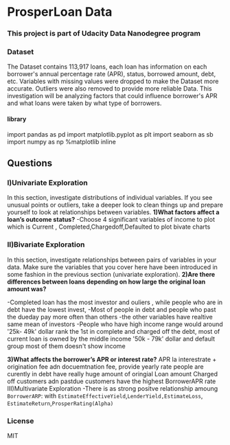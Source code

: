 # ProsperLoan Data
### This project is part of Udacity Data Nanodegree program



### Dataset
The Dataset contains 113,917 loans, each loan has information on each borrower's annual percentage rate (APR), 
status, borrowed amount, debt, etc. Variables with missing values were dropped to make the Dataset more accurate. 
Outliers were also removed to provide more reliable Data. 
This investigation will be analyzing factors that could influence borrower's APR and what loans were taken by what type of borrowers.

#### library
import pandas as pd
import matplotlib.pyplot as plt
import seaborn as sb
import numpy as np
%matplotlib inline


## Questions

### I)Univariate Exploration
In this section, investigate distributions of individual variables. 
If you see unusual points or outliers, take a deeper look to clean things up and prepare yourself to look at relationships 
between variables.
**1)What factors affect a loan’s outcome status?**
-Choose 4 significant variables of income to plot which is Current , Completed,Chargedoff,Defaulted to plot bivate charts

### II)Bivariate Exploration
In this section, investigate relationships between pairs of variables in your data. Make sure the variables 
that you cover here have been introduced in some fashion in the previous section (univariate exploration).
**2)Are there differences between loans depending on how large the original loan amount was?**

-Completed loan has the most investor and ouliers , while people who are in debt have the lowest invest,
-Most of people in debt and people who past the dueday pay more often than others
-the other variables have realtive same mean of investors
-People who have high income range would around '25k- 49k' dollar rank the 1st in complete and charged off the debt, 
most of current loan is owned by the middle income '50k - 79k' dollar and default group most of them doesn't show income

**3)What affects the borrower’s APR or interest rate?**
APR la interestrate + origination fee adn docuemtnation fee, provide yearly rate
people  are curently in debt have really huge amount of oringial Loan amount
Charged off customers adn pastdue customers have the highest BorrowerAPR rate
III)Multivariate Exploration
-There is as strong positve relationship amoung `BorrowerARP`: with `EstimateEffectiveYield`,`LenderYield,EstimateLoss`,
`EstimateReturn`,`ProsperRating(Alpha)`

### License
MIT
